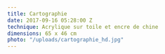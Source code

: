 ```yaml
---
title: Cartographie
date: 2017-09-16 05:28:00 Z
technique: Acrylique sur toile et encre de chine
dimensions: 65 x 46 cm
photo: "/uploads/cartographie_hd.jpg"
---
```



